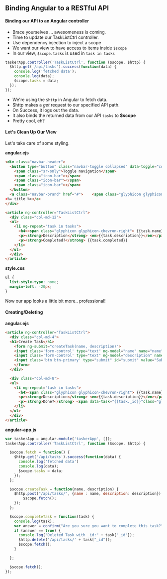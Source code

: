 
## Binding Angular to a RESTful API

#### Binding our API to an Angular controller

*  Brace yourselves ... awesomeness is coming.
*  Time to update our TaskListCtrl controller.
*  Use dependency injection to inject a scope
*  We want our view to have access to items inside `$scope`
*  In our view, `$scope.tasks` is used in `task in tasks`



```javascript
taskerApp.controller('TaskListCtrl', function ($scope, $http) {
  $http.get('/api/tasks').success(function(data) {
    console.log('fetched data');
    console.log(data);
    $scope.tasks = data;
  });
});
```


- We're using the `$http` in Angular to fetch data.
- $http makes a *get* request to our specified API path.
- On Success, it logs out the data.
- It also binds the returned data from our API `tasks` to **$scope**
- Pretty cool, eh?

#### Let's Clean Up Our View
Let's take care of some styling.

**angular.ejs**

```html
<div class="navbar-header">
  <button type="button" class="navbar-toggle collapsed" data-toggle="collapse" data-target="#bs-example-navbar-collapse-1">
    <span class="sr-only">Toggle navigation</span>
    <span class="icon-bar"></span>
    <span class="icon-bar"></span>
    <span class="icon-bar"></span>
  </button>
  <a class="navbar-brand" href="#">    <span class="glyphicon glyphicon-list-alt"></span>
<%= title %></a>
</div>

<article ng-controller="TaskListCtrl">
  <div class="col-md-12">
  <ul>
    <li ng-repeat="task in tasks">
      <h4><span class="glyphicon glyphicon-chevron-right"> {{task.name}}</span></h4>
      <p><strong>Description</strong> <em>{{task.description}}</em></p>
      <p><strong>Completed?</strong> {{task.completed}}
    </li>
  </ul>
  </div>
</article>
```

**style.css**

```css
ul {
  list-style-type: none;
  margin-left: -20px;
}
```

Now our app looks a little bit more.. professional!

#### Creating/Deleting

**angular.ejs**

```html
<article ng-controller="TaskListCtrl">
  <div class="col-md-4">
  <h1>Create Task</h1>
    <form ng-submit="createTask(name, description)">
    <input class='form-control' type="text" ng-model="name" name="name" />
    <input class='form-control' type="text" ng-model="description" name="description" />
    <input class='btn btn-primary' type="submit" id="submit" value="Submit" />
    </form>
  </div>

  <div class="col-md-8">
  <ul>
    <li ng-repeat="task in tasks">
      <h4><span class="glyphicon glyphicon-chevron-right"> {{task.name}}</span></h4>
      <p><strong>Description</strong> <em>{{task.description}}</em></p>
      <p><strong>Done?</strong> <span data-task="{{task._id}}"class="glyphicon glyphicon-ok" ng-click="completeTask(task)"></span></p>
    </li>
  </ul>
  </div>
</article>
```

**angular-app.js**

```javascript
var taskerApp = angular.module('taskerApp', []);
taskerApp.controller('TaskListCtrl', function ($scope, $http) {

  $scope.fetch = function() {
    $http.get('/api/tasks').success(function(data) {
      console.log('fetched data')
      console.log(data);
      $scope.tasks = data;
    });
  };

  $scope.createTask = function(name, description) {
    $http.post("/api/tasks/", {name : name, description: description}).success(function(data, status) {
        $scope.fetch();
    });
  };

  $scope.completeTask = function(task) {
    console.log(task);
    var answer = confirm("Are you sure you want to complete this task?");
    if (answer == true) {
      console.log("Deleted Task with _id:" + task["_id"]);
      $http.delete('/api/tasks/' + task["_id"]);
      $scope.fetch();
    }

  };

  $scope.fetch();
});
```
